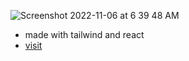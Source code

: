 
![Screenshot 2022-11-06 at 6 39 48 AM](https://user-images.githubusercontent.com/4500215/200174106-e5b68eb5-b200-4397-b657-07badd79632f.png)
- made with tailwind and react 
- [visit](https://tesla-clone-navy.vercel.app/)
